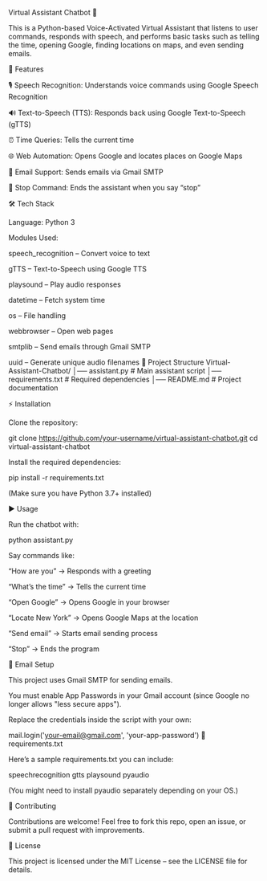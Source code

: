 Virtual Assistant Chatbot 🤖

This is a Python-based Voice-Activated Virtual Assistant that listens to user commands, responds with speech, and performs basic tasks such as telling the time, opening Google, finding locations on maps, and even sending emails.

🚀 Features

🎙️ Speech Recognition: Understands voice commands using Google Speech Recognition

🔊 Text-to-Speech (TTS): Responds back using Google Text-to-Speech (gTTS)

⏰ Time Queries: Tells the current time

🌐 Web Automation: Opens Google and locates places on Google Maps

📧 Email Support: Sends emails via Gmail SMTP

🛑 Stop Command: Ends the assistant when you say “stop”

🛠️ Tech Stack

Language: Python 3

Modules Used:

speech_recognition – Convert voice to text

gTTS – Text-to-Speech using Google TTS

playsound – Play audio responses

datetime – Fetch system time

os – File handling

webbrowser – Open web pages

smtplib – Send emails through Gmail SMTP

uuid – Generate unique audio filenames
📂 Project Structure
Virtual-Assistant-Chatbot/
│── assistant.py        # Main assistant script
│── requirements.txt    # Required dependencies
│── README.md           # Project documentation

⚡ Installation

Clone the repository:

git clone https://github.com/your-username/virtual-assistant-chatbot.git
cd virtual-assistant-chatbot


Install the required dependencies:

pip install -r requirements.txt


(Make sure you have Python 3.7+ installed)

▶️ Usage

Run the chatbot with:

python assistant.py


Say commands like:

“How are you” → Responds with a greeting

“What’s the time” → Tells the current time

“Open Google” → Opens Google in your browser

“Locate New York” → Opens Google Maps at the location

“Send email” → Starts email sending process

“Stop” → Ends the program

📧 Email Setup

This project uses Gmail SMTP for sending emails.

You must enable App Passwords in your Gmail account (since Google no longer allows "less secure apps").

Replace the credentials inside the script with your own:

mail.login('your-email@gmail.com', 'your-app-password')
📌 requirements.txt

Here’s a sample requirements.txt you can include:

speechrecognition
gtts
playsound
pyaudio


(You might need to install pyaudio separately depending on your OS.)

🤝 Contributing

Contributions are welcome!
Feel free to fork this repo, open an issue, or submit a pull request with improvements.

📜 License

This project is licensed under the MIT License – see the LICENSE
 file for details.
